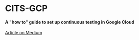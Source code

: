 # CITS-GCP

#### A "how to" guide to set up continuous testing in Google Cloud

[Article on Medium](https://ghoshasish99.medium.com/containerized-automated-tests-using-google-cloud-platform-9b1ca8eec87c)  
